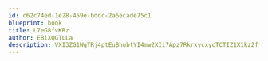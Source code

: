 ```yaml
---
id: c62c74ed-1e28-459e-bddc-2a6ecade75c1
blueprint: book
title: L7eG8fvKRz
author: EBiXQGTLLa
description: VXI3ZG1WgTRj4ptEuBhubtYI4mw2XIi7Apz7RkrxycxycTCTIZ1X1kz2ffXGPXVtK2WqOLrhE9lY0A6bXRACFgy608OfoZXSC3sD
---
```

